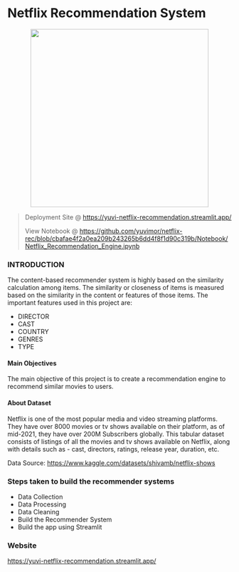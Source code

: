 
# Netflix Recommendation System

<p align='center'>
  <a href="#"><img src="https://user-images.githubusercontent.com/96771321/214456292-ef421cff-a59f-46a1-9411-fef980ee6814.gif" width="400"></a>
</p>


> Deployment Site @ https://yuvi-netflix-recommendation.streamlit.app/
> 
> View Notebook @ https://github.com/yuvimor/netflix-rec/blob/cbafae4f2a0ea209b243265b6dd4f8f1d90c319b/Notebook/Netflix_Recommendation_Engine.ipynb

### INTRODUCTION
The content-based recommender system is highly based on the similarity calculation among items. The similarity or closeness of items is measured based on the similarity in the content or features of those items. The important features used in this project are:

- DIRECTOR
- CAST
- COUNTRY
- GENRES
- TYPE

#### Main Objectives
The main objective of this project is to create a recommendation engine to recommend similar movies to users.

#### About Dataset
Netflix is one of the most popular media and video streaming platforms. They have over 8000 movies or tv shows available on their platform, as of mid-2021, they have over 200M Subscribers globally. This tabular dataset consists of listings of all the movies and tv shows available on Netflix, along with details such as - cast, directors, ratings, release year, duration, etc.

Data Source: https://www.kaggle.com/datasets/shivamb/netflix-shows


### Steps taken to build the recommender systems
- Data Collection 
- Data Processing
- Data Cleaning
- Build the Recommender System
- Build the app using Streamlit

### Website 
https://yuvi-netflix-recommendation.streamlit.app/
